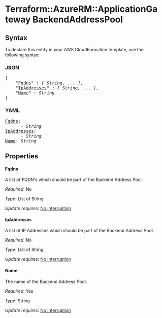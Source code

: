 # Terraform::AzureRM::ApplicationGateway BackendAddressPool

## Syntax

To declare this entity in your AWS CloudFormation template, use the following syntax:

### JSON

<pre>
{
    "<a href="#fqdns" title="Fqdns">Fqdns</a>" : <i>[ String, ... ]</i>,
    "<a href="#ipaddresses" title="IpAddresses">IpAddresses</a>" : <i>[ String, ... ]</i>,
    "<a href="#name" title="Name">Name</a>" : <i>String</i>
}
</pre>

### YAML

<pre>
<a href="#fqdns" title="Fqdns">Fqdns</a>: <i>
      - String</i>
<a href="#ipaddresses" title="IpAddresses">IpAddresses</a>: <i>
      - String</i>
<a href="#name" title="Name">Name</a>: <i>String</i>
</pre>

## Properties

#### Fqdns

A list of FQDN's which should be part of the Backend Address Pool.

_Required_: No

_Type_: List of String

_Update requires_: [No interruption](https://docs.aws.amazon.com/AWSCloudFormation/latest/UserGuide/using-cfn-updating-stacks-update-behaviors.html#update-no-interrupt)

#### IpAddresses

A list of IP Addresses which should be part of the Backend Address Pool.

_Required_: No

_Type_: List of String

_Update requires_: [No interruption](https://docs.aws.amazon.com/AWSCloudFormation/latest/UserGuide/using-cfn-updating-stacks-update-behaviors.html#update-no-interrupt)

#### Name

The name of the Backend Address Pool.

_Required_: Yes

_Type_: String

_Update requires_: [No interruption](https://docs.aws.amazon.com/AWSCloudFormation/latest/UserGuide/using-cfn-updating-stacks-update-behaviors.html#update-no-interrupt)


